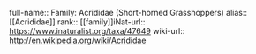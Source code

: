 

full-name:: Family: Acrididae (Short-horned Grasshoppers)
alias:: [[Acrididae]]
rank:: [[family]]iNat-url:: https://www.inaturalist.org/taxa/47649
wiki-url:: http://en.wikipedia.org/wiki/Acrididae